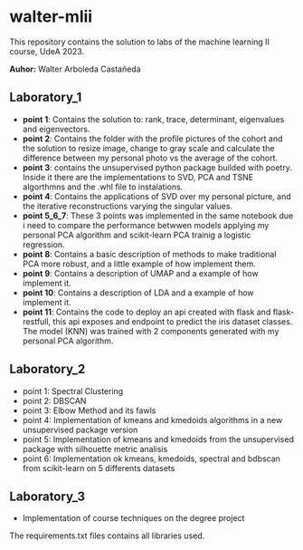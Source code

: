 # walter-mlii

This repository contains the solution to labs of the machine learning II course, UdeA 2023.

**Auhor:** Walter Arboleda Castañeda

## Laboratory_1

- **point 1**: Contains the solution to: rank, trace, determinant, eigenvalues and eigenvectors.
- **point 2**: Contains the folder with the profile pictures of the cohort and the solution to resize image, change to gray scale and calculate the difference between my personal photo vs the average of the cohort.
- **point 3**: contains the unsupervised python package builded with poetry. Inside it there are the implementations to SVD, PCA and TSNE algorthmns and the .whl file to instalations.
- **point 4**: Contains the applications of SVD over my personal picture, and the iterative reconstructions varying the singular values.
- **point 5_6_7**: These 3 points was implemented in the same notebook due i need to compare the performance betwwen models applying my personal PCA algorithm and scikit-learn PCA trainig a logistic regression.
- **point 8**: Contains a basic description of methods to make traditional PCA more robust, and a little example of how implement them.
- **point 9**: Contains a description of UMAP and a example of how implement it.
- **point 10**: Contains a description of LDA and a example of how implement it.
- **point 11**: Contains the code to deploy an api created with flask and flask-restfull, this api exposes and endpoint to predict the iris dataset classes. The model (KNN) was trained with 2 components generated with my personal PCA algorithm.

## Laboratory_2

* point 1: Spectral Clustering
* point 2: DBSCAN
* point 3: Elbow Method and its fawls
* point 4: Implementation of kmeans and kmedoids algorithms in a new unsupervised package version
* point 5: Implementation of kmeans and kmedoids from the unsupervised package with silhouette metric analisis
* point 6: Implementation ok kmeans, kmedoids, spectral and bdbscan from scikit-learn on 5 differents datasets

## Laboratory_3

* Implementation of course techniques on the degree project

The requirements.txt files contains all libraries used.
